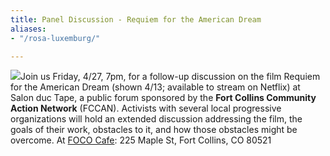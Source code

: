 ```yaml
---
title: Panel Discussion - Requiem for the American Dream
aliases:
- "/rosa-luxemburg/"

---
```


![](/uploads/2018/04/12/9EA4EC2D-9874-409E-BF3A-B3C27CCA1C47.jpeg)Join us Friday, 4/27, 7pm, for a follow-up discussion on the film Requiem for the American Dream (shown 4/13; available to stream on Netflix) at Salon duc Tape, a public forum sponsored by the **Fort Collins Community Action Network** (FCCAN). Activists with several local progressive organizations will hold an extended discussion addressing the film, the goals of their work, obstacles to it, and how those obstacles might be overcome. At [FOCO Cafe](https://www.google.com/maps/place/FoCo+Cafe/@40.5906112,-105.0820479,17z/data=!3m1!4b1!4m5!3m4!1s0x87694a61c209e489:0x41891703ca403558!8m2!3d40.5906071!4d-105.0798592): 225 Maple St, Fort Collins, CO 80521